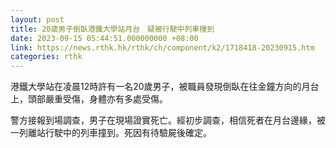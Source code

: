 ```yaml
---
layout: post
title: 20歲男子倒臥港鐵大學站月台　疑被行駛中列車撞到
date: 2023-09-15 05:44:51.000000000 +08:00
link: https://news.rthk.hk/rthk/ch/component/k2/1718418-20230915.htm
categories: rthk
---
```


港鐵大學站在凌晨12時許有一名20歲男子，被職員發現倒臥在往金鐘方向的月台上，頭部嚴重受傷，身體亦有多處受傷。

警方接報到場調查，男子在現場證實死亡。經初步調查，相信死者在月台邊緣，被一列離站行駛中的列車撞到。死因有待驗屍後確定。
